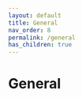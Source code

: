 ```yaml
---
layout: default
title: General
nav_order: 8
permalink: /general
has_children: true
---
```


# General